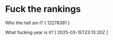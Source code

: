 # Fuck the rankings

Who the hell am I?
{ 12278381 }

What fucking year is it?
[ 2025-03-15T23:13:20Z ]
